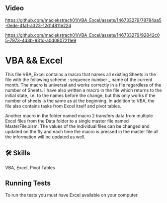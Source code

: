
## Video
https://github.com/maciekstrach01/VBA_Excel/assets/146733279/78784aa5-0ede-41a1-a323-12d14811e22d

https://github.com/maciekstrach01/VBA_Excel/assets/146733279/92842c05-7973-4d3b-831c-a0d0807211e9

# VBA && Excel

This file VBA_Excel contains a macro that names all existing Sheets in the file with the following scheme : sequence number _ name of the current month.
The macro is universal and works correctly in a file regardless of the number of Sheets.
I have also written a macro in the file which returns to the initial state, i.e. to the names before the change, but this only works if the number of sheets is the same as at the beginning.
In addition to VBA, the file also contains tasks from Excel itself and pivot tables.

Another macro in the folder named macro 2 transfers data from multiple Excel files from the Data folder to a single master file named MasterFile.xlsm.
The values of the individual files can be changed and updated on the fly and each time the macro is pressed in the master file all the information will be updated as well.

## 🛠 Skills
VBA, Excel, Pivot Tables

## Running Tests

To run the tests you must have Excel available on your computer.





















